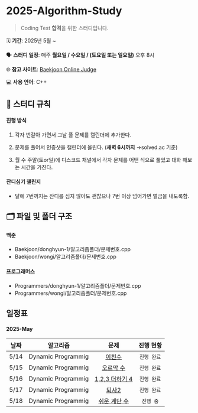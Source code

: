 # 2025-Algorithm-Study

> Coding Test **합격**을 위한 스터디입니다. 

🗓️ **기간**: 2025년 5월 ~

🗣️ **스터디 일정**: 매주 **월요일 / 수요일 / (토요일 또는 일요일)** 오후 8시

🌐 **참고 사이트**: [Baekjoon Online Judge](https://www.acmicpc.net)

💻 **사용 언어**: C++

## 📌 스터디 규칙

#### 진행 방식

1. 각자 번갈아 가면서 그날 풀 문제를 캘린더에 추가한다.
   
2. 문제를 풀어서 인증샷을 캘린더에 올린다. (**새벽 6시까지** →solved.ac 기준)
   
3. 월 수 주말(토or일)에 디스코드 채널에서 각자 문제를 어떤 식으로 풀었고 대화 해보는 시간을 가진다.

#### 잔디심기 챌린지

- 달에 7번까지는 잔디를 심지 않아도 괜찮으나 7번 이상 넘어가면 벌금을 내도록함.


## 🗂 파일 및 폴더 구조

#### 백준

- Baekjoon/donghyun-1/알고리즘폴더/문제번호.cpp
- Baekjoon/wongi/알고리즘폴더/문제번호.cpp

#### 프로그래머스

- Programmers/donghyun-1/알고리즘폴더/문제번호.cpp
- Programmers/wongi/알고리즘폴더/문제번호.cpp


## 일정표

#### 2025-May

|  **날짜**  |     **알고리즘**      |                        **문제**                               | **진행 현황** |
| :--------: | :------------------: | :-----------------------------------------------------------: | :-----------: | 
| 5/14       | Dynamic Programmig   | [이친수](https://www.acmicpc.net/problem/2193)                 | `진행 완료`   |
| 5/15       | Dynamic Programmig   | [오르막 수](https://www.acmicpc.net/problem/11057)             | `진행 완료`   |
| 5/16       | Dynamic Programmig   | [1,2,3 더하기 4](https://www.acmicpc.net/problem/15989)        | `진행 완료`   |
| 5/17       | Dynamic Programmig   | [퇴사2](https://www.acmicpc.net/problem/15486)                 | `진행 완료`   |
| 5/18       | Dynamic Programmig   | [쉬운 계단 수](https://www.acmicpc.net/problem/10844)          | `진행 중`     |
